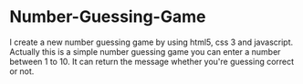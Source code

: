 # Number-Guessing-Game
I create a new number guessing game by using html5, css 3 and javascript. Actually this is a simple number guessing game you can enter a number between 1 to 10. It can return the message whether you're guessing correct or not.
